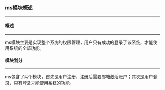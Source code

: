 ### **ms模块概述**
***

#### **概述**
***

ms模块主要是实现整个系统的权限管理，用户只有成功的登录了该系统，才能使用系统的全部功能。

#### **模块划分**
***

ms包含了两个模块，首先是用户注册，注册后需要邮箱激活账户；其次是用户登录，只有登录才能使用系统的功能。